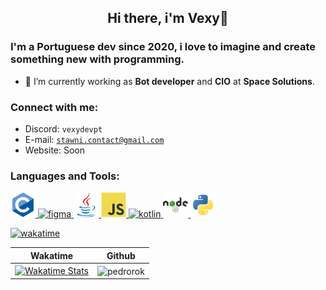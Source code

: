 <h2 align="center">Hi there, i'm Vexy👋</h2>


<h3>I'm a Portuguese dev since 2020, i love to imagine and create something new with programming.</h3>

- 🤖 I’m currently working as **Bot developer** and **CIO** at **Space Solutions**.


<h3 align="left">Connect with me:</h3>
<p align="left">
  
  - Discord: `vexydevpt`
  - E-mail: [`stawni.contact@gmail.com`](mailto:stawni.contact@gmail.com)
  - Website: Soon


<h3 align="left">Languages and Tools:</h3>
<p align="left"> <a href="https://www.cprogramming.com/" target="_blank" rel="noreferrer"> <img src="https://raw.githubusercontent.com/devicons/devicon/master/icons/c/c-original.svg" alt="c" width="40" height="40"/> </a> <a href="https://www.figma.com/" target="_blank" rel="noreferrer"> <img src="https://www.vectorlogo.zone/logos/figma/figma-icon.svg" alt="figma" width="40" height="40"/> </a> <a href="https://www.java.com" target="_blank" rel="noreferrer"> <img src="https://raw.githubusercontent.com/devicons/devicon/master/icons/java/java-original.svg" alt="java" width="40" height="40"/> </a> <a href="https://developer.mozilla.org/en-US/docs/Web/JavaScript" target="_blank" rel="noreferrer"> <img src="https://raw.githubusercontent.com/devicons/devicon/master/icons/javascript/javascript-original.svg" alt="javascript" width="40" height="40"/> </a> <a href="https://kotlinlang.org" target="_blank" rel="noreferrer"> <img src="https://www.vectorlogo.zone/logos/kotlinlang/kotlinlang-icon.svg" alt="kotlin" width="40" height="40"/> </a> <a href="https://nodejs.org" target="_blank" rel="noreferrer"> <img src="https://raw.githubusercontent.com/devicons/devicon/master/icons/nodejs/nodejs-original-wordmark.svg" alt="nodejs" width="40" height="40"/> </a> <a href="https://www.python.org" target="_blank" rel="noreferrer"> <img src="https://raw.githubusercontent.com/devicons/devicon/master/icons/python/python-original.svg" alt="python" width="40" height="40"/> </a> </p>

[![wakatime](https://wakatime.com/badge/user/13e7bc68-321b-4dae-9f2f-8e7d4a8c1c83.svg)](https://wakatime.com/@13e7bc68-321b-4dae-9f2f-8e7d4a8c1c83)

| Wakatime | Github |
| --- | --- |
| [![Wakatime Stats](https://github-readme-stats.vercel.app/api/wakatime?username=VexyPT&show_icons=true&layout=compact&theme=tokyonight&langs_count=10)](https://github.com/VexyPT) | <img align="center" src="https://github-readme-stats-sigma-five.vercel.app/api?username=VexyPT&theme=tokyonight&show_icons=true&locale=en&count_private=true" alt="pedrorok" />